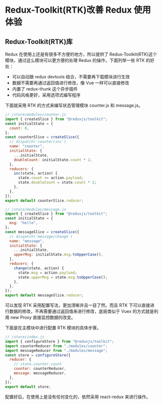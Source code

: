 # Redux-Toolkit(RTK)改善 Redux 使用体验

## Redux-Toolkit(RTK)库

Redux 在使用上还是有很多不方便的地方，所以提供了 Redux-Toolkit(RTK)这个模块，通过这么模块可以更方便的处理 Redux 的操作，下面列举一些 RTK 的好处：

- 可以自动跟 redux devtools 结合，不需要再下载模块进行生效
- 数据不需要再通过返回值进行修改，像 Vue 一样可以直接修改
- 内置了 redux-thunk 这个异步插件
- 代码风格更好，采用选项式编写程序

下面就采用 RTK 的方式来编写状态管理模块 counter.js 和 message.js。

```jsx
// /store/modules/counter.js
import { createSlice } from "@reduxjs/toolkit";
const initialState = {
  count: 0,
};
const counterSlice = createSlice({
  // dispatch('counter/inc')
  name: "counter",
  initialState: {
    ...initialState,
    doubleCount: initialState.count * 2,
  },
  reducers: {
    inc(state, action) {
      state.count += action.payload;
      state.doubleCount = state.count * 2;
    },
  },
});
export default counterSlice.reducer;
```

```javascript
// /store/modules/message.js
import { createSlice } from "@reduxjs/toolkit";
const initialState = {
  msg: "hello",
};
const messageSlice = createSlice({
  // dispatch('message/change')
  name: "message",
  initialState: {
    ...initialState,
    upperMsg: initialState.msg.toUpperCase(),
  },
  reducers: {
    change(state, action) {
      state.msg = action.payload;
      state.upperMsg = state.msg.toUpperCase();
    },
  },
});
export default messageSlice.reducer;
```

可以发现 RTK 采用配置写法，更加清晰并且一目了然。而且 RTK 下可以直接进行数据的修改，不再需要通过返回值来进行修改，底层类似于 Vuex 的方式就是利用 new Proxy 直接监控数据的改变。

下面是在主模块中进行配置 RTK 模块的具体步骤。

```javascript
// /store/index.js
import { configureStore } from "@reduxjs/toolkit";
import counterReducer from "./modules/counter";
import messageReducer from "./modules/message";
const store = configureStore({
  reducer: {
    // state.counter.count
    counter: counterReducer,
    message: messageReducer,
  },
});
export default store;
```

配置好后，在使用上是没有任何变化的，依然采用 react-redux 来进行操作。
